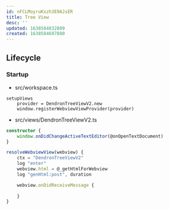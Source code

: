 ```yaml
---
id: nFCLMoyruKxzh3E9AJsER
title: Tree View
desc: ''
updated: 1638584832809
created: 1638584697880
---
```



## Lifecycle

### Startup
- src/workspace.ts
```
setupViews
    provider = DendronTreeViewV2.new
    window.registerWebviewViewProvider(provider)
```

- src/views/DendronTreeViewV2.ts
```ts
constructor {
    window.onDidChangeActiveTextEditor(@onOpenTextDocument)
}

resolveWebviewView(webview) {
    ctx = "DendronTreeViewV2"
    log "enter"
    webview.html = @_getHtmlForWebview
    log "genHtml:post", duration

    webview.onDidReceiveMessage {
        
    }
}
```
